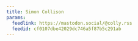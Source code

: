 ```yaml
---
title: Simon Collison
params:
  feedlink: https://mastodon.social/@colly.rss
  feedid: cf0107dbe42029dc746a5f87b5c291ab
---
```


